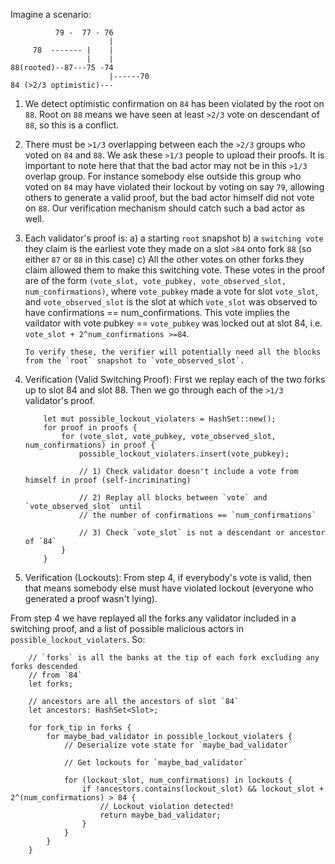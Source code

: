 Imagine a scenario:
```
          79 -  77 - 76
                      |
     78  ------- |    |
                 |    |
88(rooted)--87---75 -74
                      |------70
84 (>2/3 optimistic)---
```

1) We detect optimistic confirmation on `84` has been violated by the root on `88`. Root on `88` means we have seen at least `>2/3` vote on descendant of `88`, so this is a conflict.

2) There must be `>1/3` overlapping between each the `>2/3` groups who voted on `84` and `88`. We ask these `>1/3` people to upload their proofs. It is important to note here that that the bad actor may not be in this `>1/3` overlap group. For instance somebody else outside this group who voted on `84` may have violated their lockout by voting on say `79`, allowing others to generate a valid proof, but the bad actor himself did not vote on `88`. Our verification mechanism should catch such a bad actor as well.

3) Each validator's proof is:
       a) a starting `root` snapshot
       b) a `switching vote` they claim is the earliest vote they made on a slot `>84` onto fork `88` (so either `87` or `88` in this case)
       c) All the other votes on other forks they claim allowed them to make this switching vote. These votes in the proof are of the form
       `(vote_slot, vote_pubkey, vote_observed_slot, num_confirmations)`, where `vote_pubkey` made a vote for slot `vote_slot`, and
       `vote_observed_slot` is the slot at which `vote_slot` was observed to have confirmations == num_confirmations.
       This vote implies the vaildator with vote pubkey == `vote_pubkey` was locked out at slot 84, i.e. `vote_slot + 2^num_confirmations >=84`.

       To verify these, the verifier will potentially need all the blocks from the `root` snapshot to `vote_observed_slot`.

4) Verification (Valid Switching Proof): First we replay each of the two forks up to slot 84 and slot 88.
Then we go through each of the `>1/3` validator's proof.

    ```
        let mut possible_lockout_violaters = HashSet::new();
        for proof in proofs {
            for (vote_slot, vote_pubkey, vote_observed_slot, num_confirmations) in proof {
                possible_lockout_violaters.insert(vote_pubkey);

                // 1) Check validator doesn't include a vote from himself in proof (self-incriminating)

                // 2) Replay all blocks between `vote` and `vote_observed_slot` until
                // the number of confirmations == `num_confirmations`

                // 3) Check `vote_slot` is not a descendant or ancestor of `84`
            }
        }
    ```

5) Verification (Lockouts): From step 4, if everybody's vote is valid, then that means somebody
else must have violated lockout (everyone who generated a proof wasn't lying).

From step 4 we have replayed all the forks any validator included in a switching proof,
and a list of possible malicious actors in `possible_lockout_violaters`. So:

```
    // `forks` is all the banks at the tip of each fork excluding any forks descended
    // from `84`
    let forks;

    // ancestors are all the ancestors of slot `84`
    let ancestors: HashSet<Slot>;

    for fork_tip in forks {
        for maybe_bad_validator in possible_lockout_violaters {
            // Deserialize vote state for `maybe_bad_validator`

            // Get lockouts for `maybe_bad_validator`

            for (lockout_slot, num_confirmations) in lockouts {
                if !ancestors.contains(lockout_slot) && lockout_slot + 2^(num_confirmations) > 84 {
                    // Lockout violation detected!
                    return maybe_bad_validator;
                }
            }
        }
    }
```